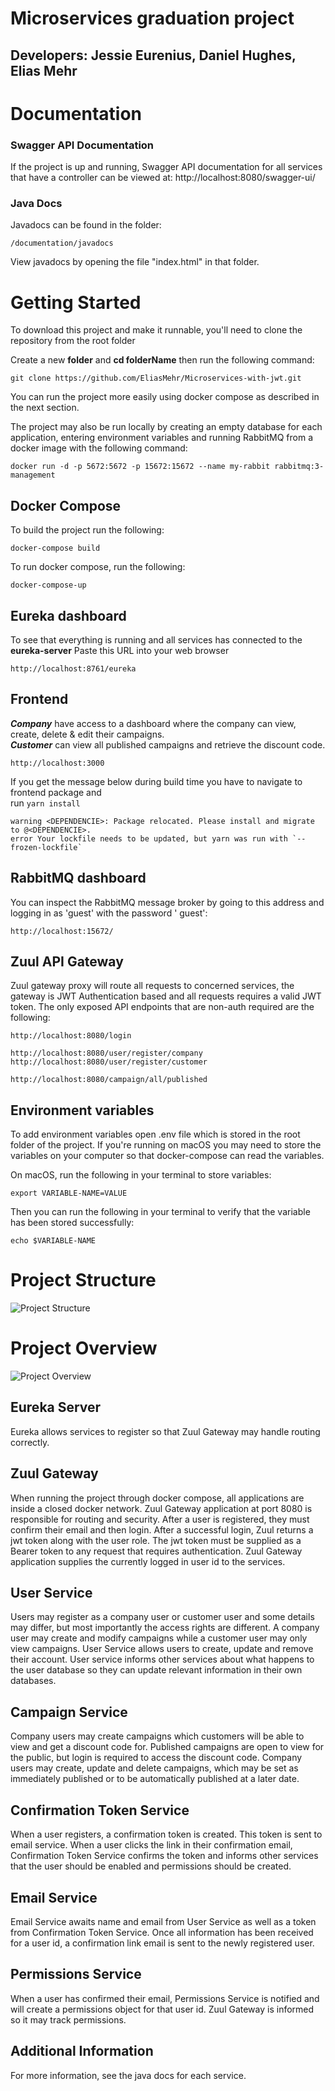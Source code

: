 # Microservices graduation project

## Developers: Jessie Eurenius, Daniel Hughes, Elias Mehr

# Documentation

### Swagger API Documentation
If the project is up and running, Swagger API documentation for all services that have a controller can be viewed at:
http://localhost:8080/swagger-ui/

### Java Docs
Javadocs can be found in the folder:
```
/documentation/javadocs
```

View javadocs by opening the file "index.html" in that folder.

# Getting Started

To download this project and make it runnable, you'll need to clone the repository from the root folder

Create a new **folder** and **cd folderName**
then run the following command:

```
git clone https://github.com/EliasMehr/Microservices-with-jwt.git
```

You can run the project more easily using docker compose as described in the next section.

The project may also be run locally by creating an empty database for each application, entering environment variables
and running RabbitMQ from a docker image with the following command:

```
docker run -d -p 5672:5672 -p 15672:15672 --name my-rabbit rabbitmq:3-management
```

## Docker Compose

To build the project run the following:

```
docker-compose build
```

To run docker compose, run the following:

```
docker-compose-up
```

## Eureka dashboard

To see that everything is running and all services has connected to the **eureka-server**
Paste this URL into your web browser

```
http://localhost:8761/eureka
```

## Frontend
***Company*** have access to a dashboard where the company can view, create, delete & edit their campaigns.      
***Customer*** can view all published campaigns and retrieve the discount code.
```
http://localhost:3000 
```
If you get the message below during build time you have to navigate to frontend package and   
run `yarn install`
```
warning <DEPENDENCIE>: Package relocated. Please install and migrate to @<DEPENDENCIE>.
error Your lockfile needs to be updated, but yarn was run with `--frozen-lockfile`
```

## RabbitMQ dashboard

You can inspect the RabbitMQ message broker by going to this address and logging in as 'guest' with the password '
guest':

```
http://localhost:15672/
```

## Zuul API Gateway

Zuul gateway proxy will route all requests to concerned services, the gateway is JWT Authentication based and all
requests requires a valid JWT token. The only exposed API endpoints that are non-auth required are the following:

```
http://localhost:8080/login
```

```
http://localhost:8080/user/register/company
http://localhost:8080/user/register/customer
```

```
http://localhost:8080/campaign/all/published
```

## Environment variables

To add environment variables open .env file which is stored in the root folder of the project. If you're running on
macOS you may need to store the variables on your computer so that docker-compose can read the variables.

On macOS, run the following in your terminal to store variables:

```
export VARIABLE-NAME=VALUE
```

Then you can run the following in your terminal to verify that the variable has been stored successfully:

```
echo $VARIABLE-NAME
```

# Project Structure

![Project Structure](https://i.imgur.com/RCBCLYf.png)

# Project Overview

![Project Overview](https://i.imgur.com/v6eIXzu.png)

## Eureka Server

Eureka allows services to register so that Zuul Gateway may handle routing correctly.

## Zuul Gateway

When running the project through docker compose, all applications are inside a closed docker network. Zuul Gateway
application at port 8080 is responsible for routing and security. After a user is registered, they must confirm their
email and then login. After a successful login, Zuul returns a jwt token along with the user role. The jwt token must be
supplied as a Bearer token to any request that requires authentication. Zuul Gateway application supplies the currently
logged in user id to the services.

## User Service

Users may register as a company user or customer user and some details may differ, but most importantly the access
rights are different. A company user may create and modify campaigns while a customer user may only view campaigns. User
Service allows users to create, update and remove their account. User service informs other services about what happens
to the user database so they can update relevant information in their own databases.

## Campaign Service

Company users may create campaigns which customers will be able to view and get a discount code for. Published campaigns
are open to view for the public, but login is required to access the discount code. Company users may create, update and
delete campaigns, which may be set as immediately published or to be automatically published at a later date.

## Confirmation Token Service

When a user registers, a confirmation token is created. This token is sent to email service. When a user clicks the link
in their confirmation email, Confirmation Token Service confirms the token and informs other services that the user
should be enabled and permissions should be created.

## Email Service

Email Service awaits name and email from User Service as well as a token from Confirmation Token Service. Once all
information has been received for a user id, a confirmation link email is sent to the newly registered user.

## Permissions Service

When a user has confirmed their email, Permissions Service is notified and will create a permissions object for that
user id. Zuul Gateway is informed so it may track permissions.

## Additional Information

For more information, see the java docs for each service.
